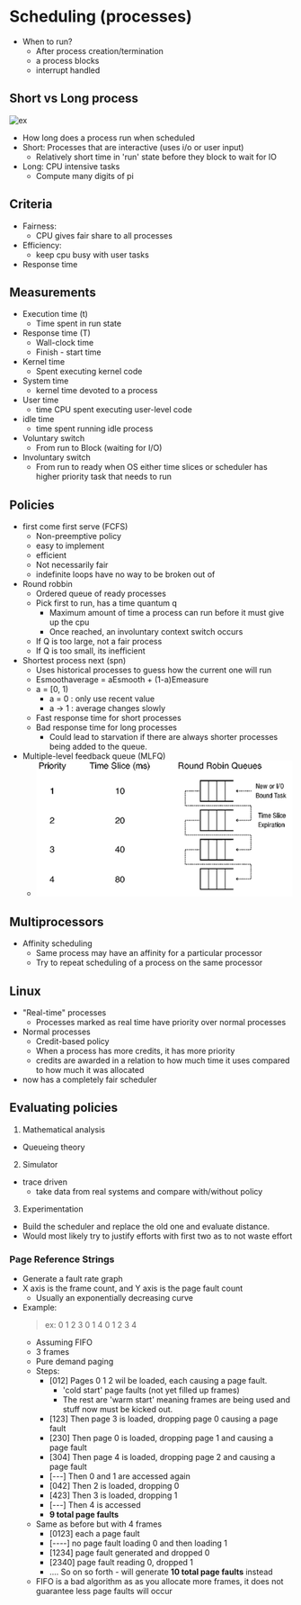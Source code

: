 # Scheduling (processes)

- When to run?
  - After process creation/termination
  - a process blocks
  - interrupt handled

## Short vs Long process

![ex](img/3/shortvslong.png)
- How long does a process run when scheduled
- Short: Processes that are interactive (uses i/o or user input)
  - Relatively short time in 'run' state before they block to wait for IO
- Long: CPU intensive tasks
  - Compute many digits of pi

## Criteria

- Fairness:
  - CPU gives fair share to all processes
- Efficiency:
  - keep cpu busy with user tasks
- Response time

## Measurements

- Execution time (t)
  - Time spent in run state
- Response time (T)
  - Wall-clock time
  - Finish - start time
- Kernel time
  - Spent executing kernel code
- System time
  - kernel time devoted to a process
- User time
  - time CPU spent executing user-level code
- idle time
  - time spent running idle process
- Voluntary switch
  - From run to Block (waiting for I/O)
- Involuntary switch
  - From run to ready when OS either time slices or scheduler has higher priority task that needs to run

## Policies

- first come first serve (FCFS)
  - Non-preemptive policy
  - easy to implement
  - efficient
  - Not necessarily fair 
  - indefinite loops have no way to be broken out of
- Round robbin
  - Ordered queue of ready processes
  - Pick first to run, has a time quantum q 
    - Maximum amount of time a process can run before it must give up the cpu
    - Once reached, an involuntary context switch occurs 
  - If Q is too large, not a fair process
  - If Q is too small, its inefficient
- Shortest process next (spn)
  - Uses historical processes to guess how the current one will run
  - Esmoothaverage = aEsmooth + (1-a)Emeasure
  - a = [0, 1)
    - a = 0 : only use recent value
    - a -> 1 : average changes slowly
  - Fast response time for short processes
  - Bad response time for long processes
    - Could lead to starvation if there are always shorter processes being added to the queue.
- Multiple-level feedback queue (MLFQ)
  - ![EX](img/3/mlfq.png)

## Multiprocessors

- Affinity scheduling
  - Same process may have an affinity for a particular processor
  - Try to repeat scheduling of a process on the same processor
  

## Linux

- "Real-time" processes
  - Processes marked as real time have priority over normal processes
- Normal processes
  - Credit-based policy
  - When a process has more credits, it has more priority
  - credits are awarded in a relation to how much time it uses compared to how much it was allocated
- now has a completely fair scheduler

## Evaluating policies

1) Mathematical analysis
- Queueing theory
2) Simulator
- trace driven
  - take data from real systems and compare with/without policy
3) Experimentation
- Build the scheduler and replace the old one and evaluate distance.
- Would most likely try to justify efforts with first two as to not waste effort

### Page Reference Strings


- Generate a fault rate graph
- X axis is the frame count, and Y axis is the page fault count
  - Usually an exponentially decreasing curve
- Example:
  > ex: 0 1 2 3 0 1 4 0 1 2 3 4 
  - Assuming FIFO
  - 3 frames
  - Pure demand paging
  - Steps:
    - [012] Pages 0 1 2 wil be loaded, each causing a page fault.
      - 'cold start' page faults (not yet filled up frames)
      - The rest are 'warm start' meaning frames are being used and stuff now must be kicked out.
    - [123] Then page 3 is loaded, dropping page 0 causing a page fault
    - [230] Then page 0 is loaded, dropping page 1 and causing a page fault
    - [304] Then page 4 is loaded, dropping page 2 and causing a page fault
    - [---] Then 0 and 1 are accessed again
    - [042] Then 2 is loaded, dropping 0
    - [423] Then 3 is loaded, dropping 1
    - [---] Then 4 is accessed
    - **9 total page faults**
  - Same as before but with 4 frames
    - [0123] each a page fault
    - [----] no page fault loading 0 and then loading 1
    - [1234] page fault generated and dropped 0
    - [2340] page fault reading 0, dropped 1
    - .... So on so forth - will generate **10 total page faults** instead
  - FIFO is a bad algorithm as as you allocate more frames, it does not guarantee less page faults will occur